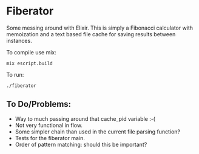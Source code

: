 Fiberator
=========

Some messing around with Elixir.
This is simply a Fibonacci calculator with memoization and a text based file cache for saving results between instances.

To compile use mix:

`mix escript.build`

To run:

`./fiberator`


## To Do/Problems:

* Way to much passing around that cache_pid variable :-(
* Not very functional in flow.
* Some simpler chain than used in the current file parsing function?
* Tests for the fiberator main.
* Order of pattern matching: should this be important?
